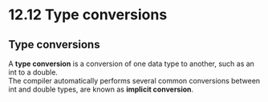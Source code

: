# 12.12 Type conversions

## Type conversions
A **type conversion** is a conversion of one data type to another, such as an int to a double.   
The compiler automatically performs several common conversions between int and double types, are known as **implicit conversion**.   
